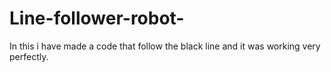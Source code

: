 # Line-follower-robot-
In this i have made a code that follow the black line and it was working very perfectly.

